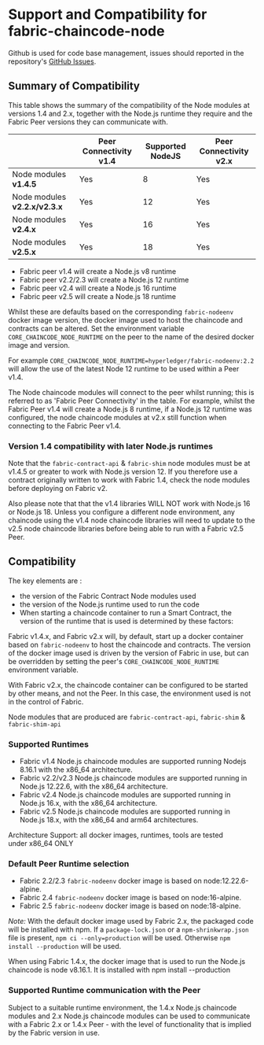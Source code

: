 # Support and Compatibility for fabric-chaincode-node

Github is used for code base management, issues should reported in the repository's [GitHub Issues](https://github.com/hyperledger/fabric-chaincode-node/issues).

## Summary of Compatibility

This table shows the summary of the compatibility of the Node modules at versions 1.4 and 2.x, together with the Node.js runtime they require and the Fabric Peer versions they can communicate with.

|                                | Peer Connectivity v1.4 | Supported NodeJS | Peer Connectivity v2.x |
| ------------------------------ | ---------------------- | ---------------- | ---------------------- |
| Node modules **v1.4.5**        | Yes                    | 8                | Yes                    |
| Node modules **v2.2.x/v2.3.x** | Yes                    | 12               | Yes                    |
| Node modules **v2.4.x**        | Yes                    | 16               | Yes                    |
| Node modules **v2.5.x**        | Yes                    | 18               | Yes                    |


* Fabric peer v1.4 will create a Node.js v8 runtime
* Fabric peer v2.2/2.3 will create a Node.js 12 runtime
* Fabric peer v2.4 will create a Node.js 16 runtime
* Fabric peer v2.5 will create a Node.js 18 runtime

Whilst these are defaults based on the corresponding `fabric-nodeenv` docker image version, the docker image used to host the chaincode and contracts can be altered. Set the environment variable `CORE_CHAINCODE_NODE_RUNTIME` on the peer to the name of the desired docker image and version.

For example `CORE_CHAINCODE_NODE_RUNTIME=hyperledger/fabric-nodeenv:2.2` will allow the use of the latest Node 12 runtime to be used within a Peer v1.4.

The Node chaincode modules will connect to the peer whilst running; this is referred to as 'Fabric Peer Connectivity' in the table. For example, whilst the Fabric Peer v1.4 will create a Node.js 8 runtime, if a Node.js 12 runtime was configured, the node chaincode modules at v2.x still function when connecting to the Fabric Peer v1.4.

### Version 1.4 compatibility with later Node.js runtimes

Note that the `fabric-contract-api` & `fabric-shim` node modules must be at v1.4.5 or greater to work with Node.js version 12. If you therefore use a contract originally written to work with Fabric 1.4, check the node modules before deploying on Fabric v2.

Also please note that that the v1.4 libraries WILL NOT work with Node.js 16 or Node.js 18. Unless you configure a different node environment, any chaincode using the v1.4 node chaincode libraries will need to update to the v2.5 node chaincode libraries before being able to run with a Fabric v2.5 Peer.

## Compatibility

The key elements are :

- the version of the Fabric Contract Node modules used
- the version of the Node.js runtime used to run the code
- When starting a chaincode container to run a Smart Contract, the version of the runtime that is used is determined by these factors:

Fabric v1.4.x, and Fabric v2.x will, by default, start up a docker container based on `fabric-nodeenv` to host the chaincode and contracts. The version of the docker image used is driven by the version of Fabric in use, but can be overridden by setting the peer's `CORE_CHAINCODE_NODE_RUNTIME` environment variable.

With Fabric v2.x, the chaincode container can be configured to be started by other means, and not the Peer. In this case, the environment used is not in the control of Fabric.

Node modules that are produced are `fabric-contract-api`, `fabric-shim` & `fabric-shim-api`

### Supported Runtimes

* Fabric v1.4 Node.js chaincode modules are supported running Nodejs 8.16.1 with the x86_64 architecture.
* Fabric v2.2/v2.3 Node.js chaincode modules are supported running in Node.js 12.22.6, with the x86_64 architecture.
* Fabric v2.4 Node.js chaincode modules are supported running in Node.js 16.x, with the x86_64 architecture.
* Fabric v2.5 Node.js chaincode modules are supported running in Node.js 18.x, with the x86_64 and arm64 architectures.

Architecture Support: all docker images, runtimes, tools are tested under x86_64 ONLY

### Default Peer Runtime selection

* Fabric 2.2/2.3 `fabric-nodeenv` docker image is based on node:12.22.6-alpine.
* Fabric 2.4 `fabric-nodeenv` docker image is based on node:16-alpine.
* Fabric 2.5 `fabric-nodeenv` docker image is based on node:18-alpine.

*Note:* With the default docker image used by Fabric 2.x, the packaged code will be installed with npm. If a `package-lock.json` or a `npm-shrinkwrap.json` file is present, `npm ci --only=production` will be used. Otherwise `npm install --production` will be used. 

When using Fabric 1.4.x, the docker image that is used to run the Node.js chaincode is node v8.16.1. It is installed with npm install --production

### Supported Runtime communication with the Peer

Subject to a suitable runtime environment, the 1.4.x Node.js chaincode modules and 2.x Node.js chaincode modules can be used to communicate with a Fabric 2.x or 1.4.x Peer - with the level of functionality that is implied by the Fabric version in use. 
